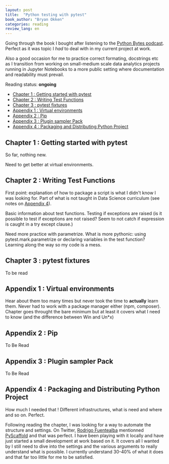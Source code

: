 ```yaml
---
layout: post
title:  "Python testing with pytest"
book_author: "Bryan Okken"
categories: reading
review_lang: en
---
```


Going through the book I bought after listening to the [Python Bytes podcast](https://pythonbytes.fm/). Perfect as it was topic I *had* to deal with in my current project at work.

Also a good occasion for me to practice correct formating, docstrings etc as I transition from working on small-medium scale data analytics projects running in Jupyter Notebooks to a more public setting where documentation and readability must prevail.

Reading status: **ongoing**

- [Chapter 1 : Getting started with pytest](#chapter-1--getting-started-with-pytest)
- [Chapter 2 : Writing Test Functions](#chapter-2--writing-test-functions)
- [Chapter 3 : pytest fixtures](#chapter-3--pytest-fixtures)
- [Appendix 1 : Virtual environments](#appendix-1--virtual-environments)
- [Appendix 2 : Pip](#appendix-2--pip)
- [Appendix 3 : Plugin sampler Pack](#appendix-3--plugin-sampler-pack)
- [Appendix 4 : Packaging and Distributing Python Project](#appendix-4--packaging-and-distributing-python-project)

## Chapter 1 : Getting started with pytest

So far, nothing new.

Need to get better at virtual environments.

## Chapter 2 : Writing Test Functions

First point: explanation of how to package a script is what I didn't know I was looking for. Part of what is not taught in Data Science curriculum (see notes on [Appendix 4](#appendix-4--packaging-and-distributing-python-project)).

Basic information about test functions. Testing if exceptions are raised (is it possible to test if exceptions are not raised? Seem to not catch if expression is caught in a try except clause.)

Need more practice with parametrize. What is more pythonic: using pytest.mark.parametrize or declaring variables in the test function? Learning along the way so my code is a mess.

## Chapter 3 : pytest fixtures

To be read

## Appendix 1 : Virtual environments

Hear about them too many times but never took the time to **actually** learn them. Never had to work with a package manager either (npm, composer).
Chapter goes throught the bare minimum but at least it covers what I need to know (and the difference between Win and Un*x)

## Appendix 2 : Pip

To Be Read

## Appendix 3 : Plugin sampler Pack

To Be Read

## Appendix 4 : Packaging and Distributing Python Project

How much I needed that !
Different infrastructures, what is need and where and so on. Perfect.

Following reading the chapter, I was looking for a way to automate the structure and settings. On Twitter, [Rodrigo Fuentealba](https://twitter.com/datasciencegems) mentionned [PyScaffold](https://pypi.org/project/PyScaffold/) and that was perfect. I have been playing with it locally and have just started a small development at work based on it. It covers all I wanted by I still need to dive into the settings and the various arguments to really understand what is possible. I currently understand 30-40% of what it does and that far too little for me to be satisfied.
